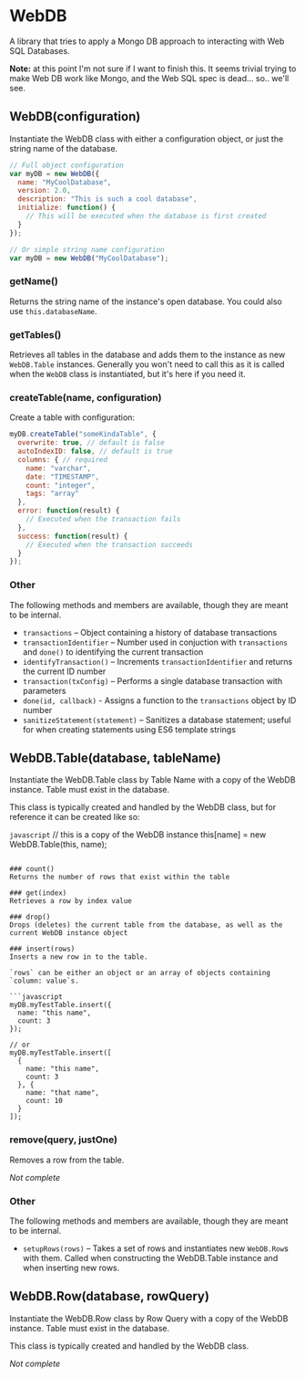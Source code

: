 # WebDB

A library that tries to apply a Mongo DB approach to interacting with Web SQL Databases.

**Note:** at this point I'm not sure if I want to finish this. It seems trivial trying to make Web DB work like Mongo, and the Web SQL spec is dead... so.. we'll see.

## WebDB(configuration)
Instantiate the WebDB class with either a configuration object, or just the string name of the database.

```javascript
// Full object configuration
var myDB = new WebDB({
  name: "MyCoolDatabase",
  version: 2.0,
  description: "This is such a cool database",
  initialize: function() {
    // This will be executed when the database is first created
  }
});

// Or simple string name configuration
var myDB = new WebDB("MyCoolDatabase");
```

### getName()
Returns the string name of the instance's open database. You could also use `this.databaseName`.

### getTables()
Retrieves all tables in the database and adds them to the instance as new `WebDB.Table` instances. Generally you won't need to call this as it is called when the `WebDB` class is instantiated, but it's here if you need it.

### createTable(name, configuration)
Create a table with configuration:

```javascript
myDB.createTable("someKindaTable", {
  overwrite: true, // default is false
  autoIndexID: false, // default is true
  columns: { // required
    name: "varchar",
    date: "TIMESTAMP",
    count: "integer",
    tags: "array"
  },
  error: function(result) {
    // Executed when the transaction fails
  },
  success: function(result) {
    // Executed when the transaction succeeds
  }
});
```

### Other
The following methods and members are available, though they are meant to be internal.

* `transactions` – Object containing a history of database transactions
* `transactionIdentifier` – Number used in conjuction with `transactions` and `done()` to identifying the current transaction
* `identifyTransaction()` – Increments `transactionIdentifier` and returns the current ID number
* `transaction(txConfig)` – Performs a single database transaction with parameters
* `done(id, callback)` - Assigns a function to the `transactions` object by ID number
* `sanitizeStatement(statement)` – Sanitizes a database statement; useful for when creating statements using ES6 template strings

## WebDB.Table(database, tableName)
Instantiate the WebDB.Table class by Table Name with a copy of the WebDB instance. Table must exist in the database.

This class is typically created and handled by the WebDB class, but for reference it can be created like so:

```javascript```
// this is a copy of the WebDB instance
this[name] = new WebDB.Table(this, name);
```

### count()
Returns the number of rows that exist within the table

### get(index)
Retrieves a row by index value

### drop()
Drops (deletes) the current table from the database, as well as the current WebDB instance object

### insert(rows)
Inserts a new row in to the table.

`rows` can be either an object or an array of objects containing `column: value`s.

```javascript
myDB.myTestTable.insert({
  name: "this name",
  count: 3
});

// or
myDB.myTestTable.insert([
  {
    name: "this name",
    count: 3
  }, {
    name: "that name",
    count: 10
  }
]);
```

### remove(query, justOne)
Removes a row from the table.

_Not complete_

### Other
The following methods and members are available, though they are meant to be internal.

* `setupRows(rows)` – Takes a set of rows and instantiates new `WebDB.Row`s with them. Called when constructing the WebDB.Table instance and when inserting new rows.

## WebDB.Row(database, rowQuery)
Instantiate the WebDB.Row class by Row Query with a copy of the WebDB instance. Table must exist in the database.

This class is typically created and handled by the WebDB class.

_Not complete_
